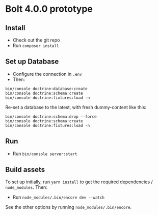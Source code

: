 Bolt 4.0.0 prototype
====================

Install
-------

  - Check out the git repo
  - Run `composer install`

Set up Database
---------------

  - Configure the connection in `.env`
  - Then:

```
bin/console doctrine:database:create
bin/console doctrine:schema:create
bin/console doctrine:fixtures:load -n
```

Re-set a database to the latest, with fresh dummy-content like this:

```
bin/console doctrine:schema:drop --force
bin/console doctrine:schema:create
bin/console doctrine:fixtures:load -n
```

Run
---

  - Run `bin/console server:start`

Build assets
------------

To set up initially, run `yarn install` to get the required dependencies /
`node_modules`. Then:

  - Run `node_modules/.bin/encore dev --watch`

See the other options by running `node_modules/.bin/encore`.
